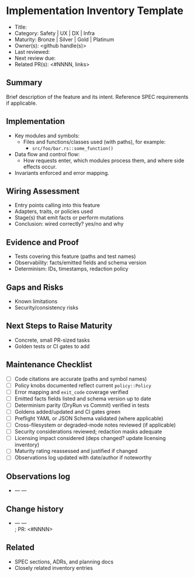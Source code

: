 # Implementation Inventory Template

- Title: <feature name>
- Category: Safety | UX | DX | Infra
- Maturity: Bronze | Silver | Gold | Platinum
- Owner(s): <github handle(s)>
- Last reviewed: <YYYY-MM-DD>
- Next review due: <YYYY-MM-DD>
- Related PR(s): <#NNNN, links>

## Summary

Brief description of the feature and its intent. Reference SPEC requirements if applicable.

## Implementation

- Key modules and symbols:
  - Files and functions/classes used (with paths), for example:
    - `src/foo/bar.rs::some_function()`
- Data flow and control flow:
  - How requests enter, which modules process them, and where side effects occur.
- Invariants enforced and error mapping.

## Wiring Assessment

- Entry points calling into this feature
- Adapters, traits, or policies used
- Stage(s) that emit facts or perform mutations
- Conclusion: wired correctly? yes/no and why

## Evidence and Proof

- Tests covering this feature (paths and test names)
- Observability: facts/emitted fields and schema version
- Determinism: IDs, timestamps, redaction policy

## Gaps and Risks

- Known limitations
- Security/consistency risks

## Next Steps to Raise Maturity

- Concrete, small PR-sized tasks
- Golden tests or CI gates to add

## Maintenance Checklist

- [ ] Code citations are accurate (paths and symbol names)
- [ ] Policy knobs documented reflect current `policy::Policy`
- [ ] Error mapping and `exit_code` coverage verified
- [ ] Emitted facts fields listed and schema version up to date
- [ ] Determinism parity (DryRun vs Commit) verified in tests
- [ ] Goldens added/updated and CI gates green
- [ ] Preflight YAML or JSON Schema validated (where applicable)
- [ ] Cross-filesystem or degraded-mode notes reviewed (if applicable)
- [ ] Security considerations reviewed; redaction masks adequate
- [ ] Licensing impact considered (deps changed? update licensing inventory)
- [ ] Maturity rating reassessed and justified if changed
- [ ] Observations log updated with date/author if noteworthy

## Observations log

- <YYYY-MM-DD> — <author> — <short observation>

## Change history

- <YYYY-MM-DD> — <author> — <summary of change>; PR: <#NNNN>

## Related

- SPEC sections, ADRs, and planning docs
- Closely related inventory entries

